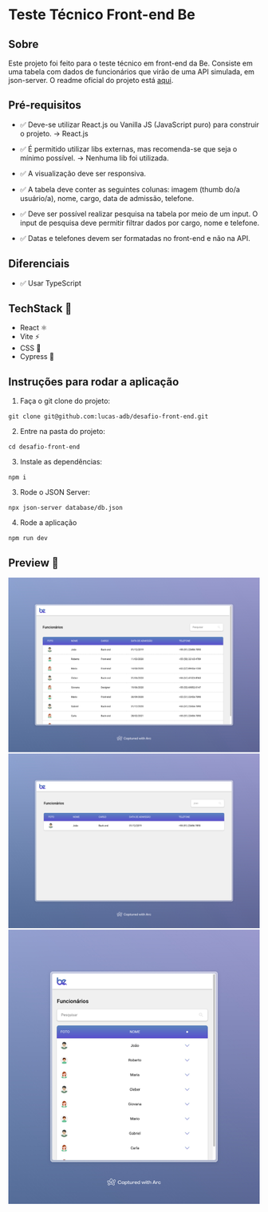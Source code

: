 # Teste Técnico Front-end Be

## Sobre
Este projeto foi feito para o teste técnico em front-end da Be. Consiste em uma tabela com dados de funcionários que virão de uma API simulada, em json-server. O readme oficial do projeto está [aqui](tech-test.md).

## Pré-requisitos
- ✅ Deve-se utilizar React.js ou Vanilla JS (JavaScript puro) para construir o projeto. -> React.js

- ✅ É permitido utilizar libs externas, mas recomenda-se que seja o mínimo possível. -> Nenhuma lib foi utilizada.

- ✅ A visualização deve ser responsiva.

- ✅ A tabela deve conter as seguintes colunas: imagem (thumb do/a usuário/a), nome, cargo, data de admissão, telefone.

- ✅ Deve ser possível realizar pesquisa na tabela por meio de um input. O input de pesquisa deve permitir filtrar dados por cargo, nome e telefone.

- ✅ Datas e telefones devem ser formatadas no front-end e não na API.

## Diferenciais

- ✅ Usar TypeScript

## TechStack 🔧
- React ⚛️ 
- Vite ⚡ 
- CSS 🎨 
- Cypress 🧪 

## Instruções para rodar a aplicação
1) Faça o git clone do projeto:

``` shell
git clone git@github.com:lucas-adb/desafio-front-end.git
```

2) Entre na pasta do projeto:
``` shell
cd desafio-front-end
```

3) Instale as dependências:
``` shell
npm i
```

3) Rode o JSON Server:
``` shell
npx json-server database/db.json
```

4) Rode a aplicação
``` shell
npm run dev
```

## Preview 📸
![desktop page](public/be-01.jpeg)
![desktop page with search](public/be-02.jpeg)
![mobile page](public/be-03.jpeg)